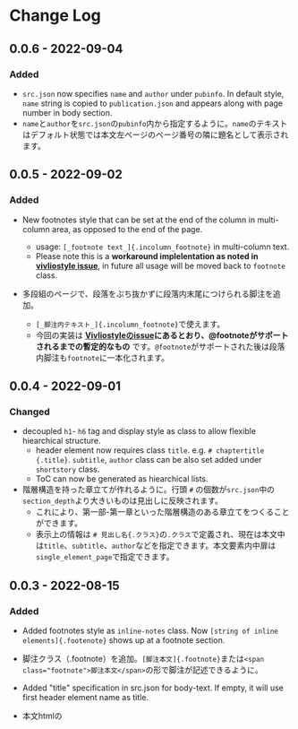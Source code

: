 # Change Log

## 0.0.6 - 2022-09-04

### Added
 - `src.json` now specifies `name` and `author` under `pubinfo`. In default style, `name` string is copied to `publication.json` and appears along with  page number in body section.
 - `name`と`author`を`src.json`の`pubinfo`内から指定するように。`name`のテキストはデフォルト状態では本文左ページのページ番号の隣に題名として表示されます。

## 0.0.5 - 2022-09-02

### Added
- New footnotes style that can be set at the end of the column in multi-column area, as opposed to the end of the page. 
  - usage: `[_footnote text_]{.incolumn_footnote}` in multi-column text.
  - Please note this is a __workaround implelentation as noted in [vivliostyle issue](https://github.com/vivliostyle/vivliostyle.js/issues/981)__, in future all usage will be moved back to `footnote` class.

- 多段組のページで、段落をぶち抜かずに段落内末尾につけられる脚注を追加。
  - `[_脚注内テキスト_]{.incolumn_footnote}`で使えます。
  - 今回の実装は __[Vivliostyleのissue](https://github.com/vivliostyle/vivliostyle.js/issues/981)にあるとおり、@footnoteがサポートされるまでの暫定的なもの__ です。`@footnote`がサポートされた後は段落内脚注も`footnote`に一本化されます。


## 0.0.4 - 2022-09-01

### Changed
- decoupled `h1`- `h6` tag and display style as class to allow flexible hiearchical structure.
  - header element now requires class `title`. e.g.  `# chaptertitle {.title}`. `subtitle`, `author` class can be also set added under `shortstory` class.
  - ToC can now be generated as hiearchical lists.
- 階層構造を持った章立てが作れるように。行頭 `#` の個数が`src.json`中の`section_depth`より大きいものは見出しに反映されます。
  - これにより、第一部-第一章といった階層構造のある章立てをつくることができます。
  - 表示上の情報は `# 見出し名{.クラス}`の`.クラス`で定義され、現在は本文中は`title`、`subtitle`、`author`などを指定できます。本文要素内中扉は`single_element_page`で指定できます。

## 0.0.3 - 2022-08-15

### Added
- Added footnotes style as `inline-notes` class. Now `[string of inline elements]{.footenote}` shows up at a footnote section.
- 脚注クラス（.footnote）を追加。`[脚注本文]{.footnote}`または`<span class="footnote">脚注本文</span>`の形で脚注が記述できるように。

- Added "title" specification in src.json for body-text. If empty, it will use first header element name as title.
- 本文htmlの<title>をsrc.jsonで指定できるように。この指定が存在しない場合はファイルの最初の見出し要素をタイトルとして使うように。


## 0.0.2 - 2022-08-06

### Added
- In-book illustration support class. Sample is available in ch6.
- Added bleed param to _param.scss and related parameters in theme_common.scss.

- 挿絵クラス(.illustration)を追加。記法のサンプルはch6.mdで確認できます。
- 塗り足し・断ちきりに関する指定を_param.scssで行えるように。

### Changed
- Display control of page conter has switched from css-overwrite to named page rule. Removed hade_pagenum.css.
- named page mediaを指定してセクションごとにページ番号を表示するか、スタイルの雛形を作れるように。

## 0.0.1 - 2022-07-11

- Initial alpha release.
- 初版発行。